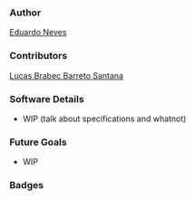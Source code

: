 ### Author

[Eduardo Neves](https://github.com/snowedz)

### Contributors

[Lucas Brabec Barreto Santana](https://github.com/Brabec)

### Software Details

- WIP (talk about specifications and whatnot)

### Future Goals

- WIP

### Badges
